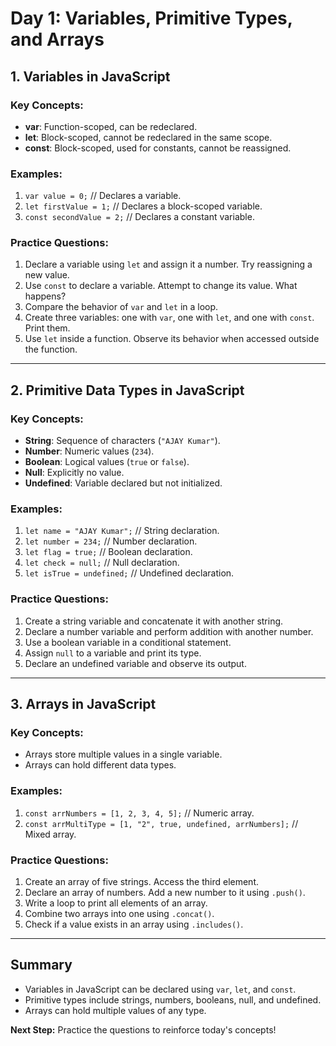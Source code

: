 # Day 1: Variables, Primitive Types, and Arrays

## **1. Variables in JavaScript**

### **Key Concepts:**
- **var**: Function-scoped, can be redeclared.
- **let**: Block-scoped, cannot be redeclared in the same scope.
- **const**: Block-scoped, used for constants, cannot be reassigned.

### **Examples:**
1. `var value = 0;` // Declares a variable.
2. `let firstValue = 1;` // Declares a block-scoped variable.
3. `const secondValue = 2;` // Declares a constant variable.

### **Practice Questions:**
1. Declare a variable using `let` and assign it a number. Try reassigning a new value.
2. Use `const` to declare a variable. Attempt to change its value. What happens?
3. Compare the behavior of `var` and `let` in a loop.
4. Create three variables: one with `var`, one with `let`, and one with `const`. Print them.
5. Use `let` inside a function. Observe its behavior when accessed outside the function.

---

## **2. Primitive Data Types in JavaScript**

### **Key Concepts:**
- **String**: Sequence of characters (`"AJAY Kumar"`).
- **Number**: Numeric values (`234`).
- **Boolean**: Logical values (`true` or `false`).
- **Null**: Explicitly no value.
- **Undefined**: Variable declared but not initialized.

### **Examples:**
1. `let name = "AJAY Kumar";` // String declaration.
2. `let number = 234;` // Number declaration.
3. `let flag = true;` // Boolean declaration.
4. `let check = null;` // Null declaration.
5. `let isTrue = undefined;` // Undefined declaration.

### **Practice Questions:**
1. Create a string variable and concatenate it with another string.
2. Declare a number variable and perform addition with another number.
3. Use a boolean variable in a conditional statement.
4. Assign `null` to a variable and print its type.
5. Declare an undefined variable and observe its output.

---

## **3. Arrays in JavaScript**

### **Key Concepts:**
- Arrays store multiple values in a single variable.
- Arrays can hold different data types.

### **Examples:**
1. `const arrNumbers = [1, 2, 3, 4, 5];` // Numeric array.
2. `const arrMultiType = [1, "2", true, undefined, arrNumbers];` // Mixed array.

### **Practice Questions:**
1. Create an array of five strings. Access the third element.
2. Declare an array of numbers. Add a new number to it using `.push()`.
3. Write a loop to print all elements of an array.
4. Combine two arrays into one using `.concat()`.
5. Check if a value exists in an array using `.includes()`.

---

## **Summary**
- Variables in JavaScript can be declared using `var`, `let`, and `const`.
- Primitive types include strings, numbers, booleans, null, and undefined.
- Arrays can hold multiple values of any type.

**Next Step:** Practice the questions to reinforce today's concepts!
